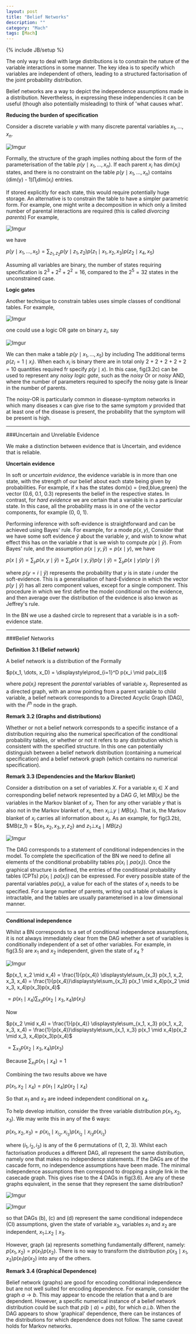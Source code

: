 ```yaml
---
layout: post
title: "Belief Networks"
description: ""
category: "Mach"
tags: [Mach]
---
```

{% include JB/setup %}


<!--more-->

The only way to deal with large distributions is to constrain the nature
of the variable interactions in some manner. The key idea is to specify
which variables are independent of others, leading to a structured
factorisation of the joint probability distribution. 

Belief networks are a way to depict the independence assumptions made in
a distribution. Nevertheless, in expressing these independencies it can
be useful (though also potentially misleading) to think of 'what causes 
what'. 

**Reducing the burden of specification**

Consider a discrete variable $y$ with many discrete parental variables 
$x_1, \dots, x_n$. 

![Imgur](http://i.imgur.com/csIwOaA.png)

Formally, the structure of the graph implies nothing about the form of the 
parameterisation of the table $p(y \mid x_1, \dots, x_n)$. 
If each parent $x_i$ has dim($x_i$) states, and there is no constraint on
the table $p(y \mid x_1, \dots, x_n)$ contains (dim(y) - 1)$\prod_i$dim($x_i$) entries.

If stored explicitly for each state, this would require potentially huge 
storage. An alternative is to constrain the table to have a simpler
parametric form. For example, one might write a decomposition in which
only a limited number of parental interactions are required (this is 
called *divorcing parents*) For example, 

![Imgur](http://i.imgur.com/tLehGZR.png)

we have

$p(y \mid x_1, \dots, x_5) = \sum_{z_1, z_2} p(y \mid z_1, z_2)p(z_1\mid
x_1, x_2, x_3)p(z_2 \mid x_4, x_5)$

Assuming all variables are binary, the number of states requiring 
specification is $2^3 + 2^2 + 2^2 = 16$, compared to the $2^5 = 32$
states in the unconstrained case.

**Logic gates**

Another technique to constrain tables uses simple classes of conditional
tables. For example, 

![Imgur](http://i.imgur.com/75x59xi.png)

one could use a logic OR gate on binary $z_i$, say

![Imgur](http://i.imgur.com/w4PUXZ7.png)

We can then make a table $p(y \mid x_1, \dots, x_5)$ by including The
additional terms $p(z_i = 1 \mid x_i)$. When each $x_i$ is binary there
are in total only 2 + 2 + 2 + 2 + 2 = 10 quantities required fr specify 
$p(y \mid x)$. In this case, fig(3.2c) can be used to represent any
*noisy logic gate*, such as the *noisy* Or or *noisy* AND, where the 
number of parameters required to specify the noisy gate is linear in 
the number of parents.

The noisy-OR is particularly common in disease-symptom networks in 
which many diseases x can give rise to the same symptom $y$ provided 
that at least one of the disease is present, the probability that the 
symptom will be present is high.

---

###Uncertain and Unreliable Evidence

We make a distinction between evidence that is Uncertain, and evidence 
that is reliable.

**Uncertain evidence**

In soft or *uncertain evidence*, the evidence variable is in more than 
one state, with the strength of our belief about each state being 
given by probabilities. For example, if x has the states dom(x) = 
{red,blue,green} the vector (0.6, 0.1, 0.3) represents the belief in 
the respective states. In contrast, for *hard evidence* we are certain
that a variable is in a particular state. In this case, all the probability
mass is in one of the vector components, for example (0, 0, 1).

Performing inference with soft-evidence is straightforward and can be 
achieved using Bayes' rule. For example, for a mode $p(x, y)$, Consider
that we have some soft evidence $\tilde{y}$ about the variable $y$, 
and wish to know what effect this has on the variable $x$ that is 
we wish to compute $p(x\mid \tilde{y})$. From Bayes' rule, and 
the assumption $p(x \mid y, \tilde{y}) = p(x \mid y)$, we have

$p(x \mid \tilde{y}) = \sum_y p(x, y \mid \tilde{y}) = \sum_y p(x \mid y, \tilde{y}) p(y \mid \tilde{y}) = \sum_y p(x \mid y)p(y \mid \tilde{y})$


where $p(y = i \mid \tilde{y})$ represents the probability that $y$ is in 
state $i$ under the soft-evidence. This is a generalisation of hard-Evidence
in which the vector $p(y \mid \tilde{y})$ has all zero component values,
except for a single component. This procedure in which we first define 
the model conditional on the evidence, and then average over the 
distribution of the evidence is also knwon as Jeffrey's rule.

In the BN we use a dashed circle to represent that a variable is in 
a soft-evidence state. 

---

###Belief Networks

**Definition 3.1 (Belief network)**

A belief network is a distribution of the Formally

$p(x_1, \dots, x_D) = \displaystyle\prod_{i=1}^D p(x_i \mid pa(x_i))$

where $pa(x_i)$ represent the *parental* variables of variable $x_i$. 
Represented as a directed graph, with an arrow pointing from a parent 
variable to child variable, a belief network corresponds to a 
Directed Acyclic Graph (DAG), with the $i^{th}$ node in the graph.

**Remark 3.2 (Graphs and distributions)**

Whether or not a belief network corresponds to a specific instance
of a distribution requiring also the numerical specification of 
the conditional probability tables, or whether or not it refers to 
any distribution which is consistent with the specified structure. 
In this one can potentially distinguish between a belief network 
distribution (containing a numerical specification) and a belief 
network graph (which contains no numerical specification).

**Remark 3.3 (Dependencies and the Markov Blanket)**

Consider a distribution on a set of variables $X$. For a variable 
$x_i \in X$ and corresponding belief network represented by a DAG $G$,
let $MB(x_i)$ be the variables in the Markov blanket of $x_i$. Then 
for any other variable $y$ that is also not in the Markov blanket of 
$x_i$, then $x_i \bot y \mid MB(x_i)$. That is, the Markov blanket of $x_i$
carries all information about $x_i$. As an example, for fig(3.2b), 
$MB(z_1) = ${$x_1, x_2, x_3, y, z_2$} 
and $z_1 \bot x_4 \mid MB(z_1)$

![Imgur](http://i.imgur.com/tLehGZR.png)

The DAG corresponds to a statement of conditional independencies in the 
model. To complete the specification of the BN we need to define all 
elements of the conditional probability tables $p(x_i\mid pa(x_i))$. 
Once the graphical structure is defined, the entries of the conditional
probability tables (CPTs) $p(x_i \mid pa(x_i))$ can be expressed. For 
every possible state of the parental variables $pa(x_i)$, a value for 
each of the states of $x_i$ needs to be specified. For a large number of 
parents, writing out a table of values is intractable, and the tables are
usually parameterised in a low dimensional manner. 

---

**Conditional independence**

Whilst a BN corresponds to a set of conditional independence assumptions,
it is not always immediately clear from the DAG whether a set of variables
is conditionally independent of a set of other variables. For example,
in fig(3.5) are $x_1$ and $x_2$ independent, given the state of $x_4$ ?

![Imgur](http://i.imgur.com/5QAYBIB.png)

$p(x_1, x_2 \mid x_4) = \frac{1}{p(x_4)} \displaystyle\sum_{x_3} p(x_1, x_2, x_3, x_4) = \frac{1}{p(x_4)}\displaystyle\sum_{x_3} p(x_1 \mid x_4)p(x_2 \mid x_3, x_4)p(x_3)p(x_4)$

$= p(x_1 \mid x_4) \displaystyle \sum_{x_3} p(x_2 \mid x_3, x_4)p(x_3)$

Now

$p(x_2 \mid x_4) = \frac{1}{p(x_4)} \displaystyle\sum_{x_1, x_3} p(x_1, x_2, x_3, x_4) = \frac{1}{p(x_4)}\displaystyle\sum_{x_1, x_3} p(x_1 \mid x_4)p(x_2 \mid x_3, x_4)p(x_3)p(x_4)$

$= \displaystyle \sum_{x_3} p(x_2 \mid x_3, x_4)p(x_3)$

Because $\displaystyle \sum_{x_1} p(x_1 \mid x_4) = 1$

Combining the two results above we have 

$p(x_1, x_2 \mid x_4) = p(x_1 \mid x_4)p(x_2 \mid x_4)$

So that $x_1$ and $x_2$ are indeed independent conditional on $x_4$.

To help develop intuition, consider the three variable distribution 
$p(x_1, x_2, x_3)$. We may write this in any of the 6 ways:

$p(x_1, x_2, x_3) = p(x_{i_1} \mid x_{i_2}, x_{i_3})p(x_{i_2} \mid x_{i_3}p(x_{i_3})$

where $(i_1, i_2, i_3)$ is any of the 6 permutations of (1, 2, 3).
Whilst each factorisation produces a different DAG, all represent the 
same distribution, namely one that makes no independence statements.
If the DAGs are of the cascade form, no independence assumptions have
been made. The minimal independence assumptions then correspond to 
dropping a single link in the casecade graph. This gives rise to the 
4 DAGs in fig(3.6). Are any of these graphs equivalent, in the sense that
they represent the same distribution?

![Imgur](http://i.imgur.com/fcShYta.png)

![Imgur](http://i.imgur.com/qkUw1Pd.png)

so that DAGs (b), (c) and (d) represent the same conditional 
independece (CI) assumptions, given the state of variable $x_3$, variables
$x_1$ and $x_2$ are independent, $x_1 \bot x_2 \mid x_3$.

However, graph (a) represents something fundamentally different, namely:
$p(x_1, x_2) = p(x_1)p(x_2)$. There is no way to transform the distribution
$p(x_3 \mid x_1, x_2)p(x_1)p(x_2)$ into any of the others.

**Remark 3.4 (Graphical Dependence)**

Belief network (graphs) are good for encoding conditional independence 
but are not well suited for encoding dependence. For example, 
consider the graph $a \rightarrow b$. This may appear to encode the relation
that a and b are dependent. However, a specific numerical instance of a 
belief network distribution could be such that $p(b \mid a) = p(b)$, 
for which $a \bot b$. When the DAG appears to show 'graphical' dependence,
there can be instances of the distributions for which dependence does not
follow. The same caveat holds for Markov networks.

